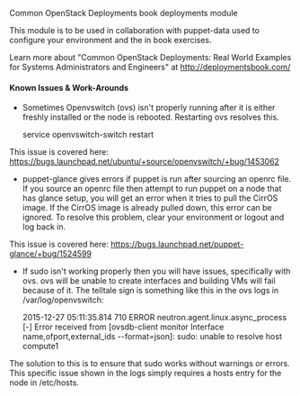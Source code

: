 Common OpenStack Deployments book deployments module

This module is to be used in collaboration with puppet-data used to configure 
your environment and the in book exercises.

Learn more about "Common OpenStack Deployments: Real World Examples for Systems
Administrators and Engineers" at http://deploymentsbook.com/

#### Known Issues & Work-Arounds

 * Sometimes Openvswitch (ovs) isn't properly running after it is either freshly 
 installed or the node is rebooted. Restarting ovs resolves this.
 
   service openvswitch-switch restart
 
 This issue is covered here: https://bugs.launchpad.net/ubuntu/+source/openvswitch/+bug/1453062
 
 * puppet-glance gives errors if puppet is run after sourcing an openrc file. 
 If you source an openrc file then attempt to run puppet on a node that has glance
 setup, you will get an error when it tries to pull the CirrOS image. If the
 CirrOS image is already pulled down, this error can be ignored. To resolve this problem,
 clear your environment or logout and log back in.
 
 This issue is covered here: https://bugs.launchpad.net/puppet-glance/+bug/1524599

 * If sudo isn't working properly then you will have issues, specifically with ovs.
 ovs will be unable to create interfaces and building VMs will fail because of it.
 The telltale sign is something like this in the ovs logs in /var/log/openvswitch:

   2015-12-27 05:11:35.814 710 ERROR neutron.agent.linux.async_process [-] Error received from [ovsdb-client monitor Interface name,ofport,external_ids --format=json]: sudo: unable to resolve host compute1
 
 The solution to this is to ensure that sudo works without warnings or errors.
 This specific issue shown in the logs simply requires a hosts entry for the node in
 /etc/hosts.
